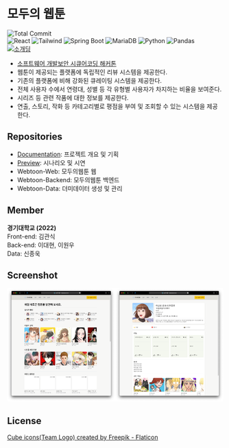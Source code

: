 # 모두의 웹툰

![Total Commit](https://img.shields.io/badge/Total%20Commit-199%2B-green)  
![React](https://img.shields.io/badge/React-61DAFB?style=flat&logo=React&logoColor=white)
![Tailwind](https://img.shields.io/badge/Tailwind%20CSS-06B6D4?style=flat&logo=Tailwindcss&logoColor=white)
![Spring Boot](https://img.shields.io/badge/Spring%20Boot-6DB33F?style=flat&logo=SpringBoot&logoColor=white)
![MariaDB](https://img.shields.io/badge/Mariadb-003545?style=flat&logo=Mariadb&logoColor=white)
![Python](https://img.shields.io/badge/Python-3776AB?style=flat&logo=Python&logoColor=white)
![Pandas](https://img.shields.io/badge/pandas-150458?style=flat&logo=pandas&logoColor=white)  
[![소개딩](https://img.shields.io/badge/소개딩%20해커톤%20시즌4-최우수-9cf)](https://github.com/SCHackerthon-FakeDeveloper)

- [소프트웨어 개발보안 시큐어코딩 해커톤](https://securecoding.software)
- 웹툰이 제공되는 플랫폼에 독립적인 리뷰 시스템을 제공한다.
- 기존의 플랫폼에 비해 강화된 큐레이팅 시스템을 제공한다.
- 전체 사용자 수에서 연령대, 성별 등 각 유형별 사용자가 차지하는 비율을 보여준다.
- 시리즈 등 관련 작품에 대한 정보를 제공한다.
- 연출, 스토리, 작화 등 카테고리별로 평점을 부여 및 조회할 수 있는 시스템을 제공한다.

## Repositories

- [Documentation](https://github.com/SCHackerthon-S4-FakeDeveloper/Documentation): 프로젝트 개요 및 기획   
- [Preview](https://github.com/SCHackerthon-S4-FakeDeveloper/Preview): 시나리오 및 시연   
- Webtoon-Web: 모두의웹툰 웹
- Webtoon-Backend: 모두의웹툰 백엔드
- Webtoon-Data: 더미데이터 생성 및 관리

## Member

<b>경기대학교 (2022)</b>   
Front-end: 김관식  
Back-end: 이대현, 이원우   
Data: 신종욱   

## Screenshot

<div align="center">
  <img src = "/profile/screenshot/main.png" width = "50%"><img src = "/profile/screenshot/page.png" width = "50%">
</div>

## License
<a href="https://www.flaticon.com/free-icons/cube" title="cube icons">Cube icons(Team Logo) created by Freepik - Flaticon</a>
